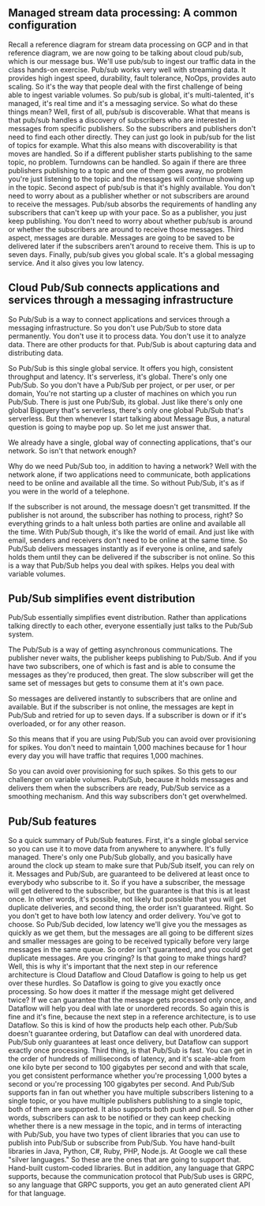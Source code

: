 ## Managed stream data processing: A common configuration
Recall a reference diagram for stream data processing on GCP and in that reference diagram, we are now going to be talking about cloud pub/sub, which is our message bus. We'll use pub/sub to ingest our traffic data in the class hands-on exercise. Pub/sub works very well with streaming data. It provides high ingest speed, durability, fault tolerance, NoOps, provides auto scaling. So it's the way that people deal with the first challenge of being able to ingest variable volumes. So pub/sub is global, it's multi-talented, it's managed, it's real time and it's a messaging service. So what do these things mean? Well, first of all, pub/sub is discoverable. What that means is that pub/sub handles a discovery of subscribers who are interested in messages from specific publishers. So the subscribers and publishers don't need to find each other directly. They can just go look in pub/sub for the list of topics for example. What this also means with discoverability is that moves are handled. So if a different publisher starts publishing to the same topic, no problem. Turndowns can be handled. So again if there are three publishers publishing to a topic and one of them goes away, no problem you're just listening to the topic and the messages will continue showing up in the topic. Second aspect of pub/sub is that it's highly available. You don't need to worry about as a publisher whether or not subscribers are around to receive the messages. Pub/sub absorbs the requirements of handling any subscribers that can't keep up with your pace. So as a publisher, you just keep publishing. You don't need to worry about whether pub/sub is around or whether the subscribers are around to receive those messages. Third aspect, messages are durable. Messages are going to be saved to be delivered later if the subscribers aren't around to receive them. This is up to seven days. Finally, pub/sub gives you global scale. It's a global messaging service. And it also gives you low latency.
## Cloud Pub/Sub connects applications and services through a messaging infrastructure
So Pub/Sub is a way to connect applications and services through a messaging infrastructure. So you don't use Pub/Sub to store data permanently. You don't use it to process data. You don't use it to analyze data. There are other products for that. Pub/Sub is about capturing data and distributing data.

So Pub/Sub is this single global service. It offers you high, consistent throughput and latency. It's serverless, it's global. There's only one Pub/Sub. So you don't have a Pub/Sub per project, or per user, or per domain, You're not starting up a cluster of machines on which you run Pub/Sub. There is just one Pub/Sub, its global. Just like there's only one global Bigquery that's serverless, there's only one global Pub/Sub that's serverless. But then whenever I start talking about Message Bus, a natural question is going to maybe pop up. So let me just answer that.

We already have a single, global way of connecting applications, that's our network. So isn't that network enough?

Why do we need Pub/Sub too, in addition to having a network? Well with the network alone, if two applications need to communicate, both applications need to be online and available all the time. So without Pub/Sub, it's as if you were in the world of a telephone.

If the subscriber is not around, the message doesn't get transmitted. If the publisher is not around, the subscriber has nothing to process, right? So everything grinds to a halt unless both parties are online and available all the time. With Pub/Sub though, it's like the world of email. And just like with email, senders and receivers don't need to be online at the same time. So Pub/Sub delivers messages instantly as if everyone is online, and safely holds them until they can be delivered if the subscriber is not online. So this is a way that Pub/Sub helps you deal with spikes. Helps you deal with variable volumes.

## Pub/Sub simplifies event distribution
Pub/Sub essentially simplifies event distribution. Rather than applications talking directly to each other, everyone essentially just talks to the Pub/Sub system.

The Pub/Sub is a way of getting asynchronous communications. The publisher never waits, the publisher keeps publishing to Pub/Sub. And if you have two subscribers, one of which is fast and is able to consume the messages as they're produced, then great. The slow subscriber will get the same set of messages but gets to consume them at it's own pace.

So messages are delivered instantly to subscribers that are online and available. But if the subscriber is not online, the messages are kept in Pub/Sub and retried for up to seven days. If a subscriber is down or if it's overloaded, or for any other reason.

So this means that if you are using Pub/Sub you can avoid over provisioning for spikes. You don't need to maintain 1,000 machines because for 1 hour every day you will have traffic that requires 1,000 machines.

So you can avoid over provisioning for such spikes. So this gets to our challenger on variable volumes. Pub/Sub, because it holds messages and delivers them when the subscribers are ready, Pub/Sub service as a smoothing mechanism. And this way subscribers don't get overwhelmed.

## Pub/Sub features
So a quick summary of Pub/Sub features. First, it's a single global service so you can use it to move data from anywhere to anywhere. It's fully managed. There's only one Pub/Sub globally, and you basically have around the clock up steam to make sure that Pub/Sub itself, you can rely on it. Messages and Pub/Sub, are guaranteed to be delivered at least once to everybody who subscribe to it. So if you have a subscriber, the message will get delivered to the subscriber, but the guarantee is that this is at least once. In other words, it's possible, not likely but possible that you will get duplicate deliveries, and second thing, the order isn't guaranteed. Right. So you don't get to have both low latency and order delivery. You've got to choose. So Pub/Sub decided, low latency we'll give you the messages as quickly as we get them, but the messages are all going to be different sizes and smaller messages are going to be received typically before very large messages in the same queue. So order isn't guaranteed, and you could get duplicate messages. Are you cringing? Is that going to make things hard? Well, this is why it's important that the next step in our reference architecture is Cloud Dataflow and Cloud Dataflow is going to help us get over these hurdles. So Dataflow is going to give you exactly once processing. So how does it matter if the message might get delivered twice? If we can guarantee that the message gets processed only once, and Dataflow will help you deal with late or unordered records. So again this is fine and it's fine, because the next step in a reference architecture, is to use Dataflow. So this is kind of how the products help each other. Pub/Sub doesn't guarantee ordering, but Dataflow can deal with unordered data. Pub/Sub only guarantees at least once delivery, but Dataflow can support exactly once processing. Third thing, is that Pub/Sub is fast. You can get in the order of hundreds of milliseconds of latency, and it's scale-able from one kilo byte per second to 100 gigabytes per second and with that scale, you get consistent performance whether you're processing 1,000 bytes a second or you're processing 100 gigabytes per second. And Pub/Sub supports fan in fan out whether you have multiple subscribers listening to a single topic, or you have multiple publishers publishing to a single topic, both of them are supported. It also supports both push and pull. So in other words, subscribers can ask to be notified or they can keep checking whether there is a new message in the topic, and in terms of interacting with Pub/Sub, you have two types of client libraries that you can use to publish into Pub/Sub or subscribe from Pub/Sub. You have hand-built libraries in Java, Python, C#, Ruby, PHP, Node.js. At Google we call these "silver languages." So these are the ones that are going to support that. Hand-built custom-coded libraries. But in addition, any language that GRPC supports, because the communication protocol that Pub/Sub uses is GRPC, so any language that GRPC supports, you get an auto generated client API for that language. 
